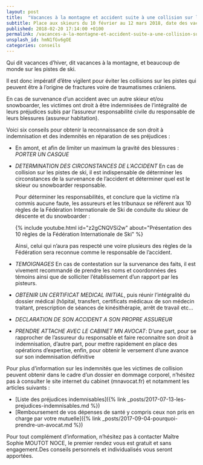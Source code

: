```yaml
---
layout: post
title:  "Vacances à la montagne et accident suite à une collision sur les pistes de ski"
subtitle: Place aux skieurs du 10 février au 12 mars 2018, date des vacances scolaires d'hiver toute zone confondue !
published: 2018-02-20 17:14:00 +0100
permalink: /vacances-a-la-montagne-et-accident-suite-a-une-collision-sur-les-pistes-de-ski/
unsplash_id: hmN1fGv6gOE
categories: conseils
---
```


Qui dit vacances d’hiver, dit vacances à la montagne, et beaucoup de monde sur les pistes de ski.

Il est donc impératif d’être vigilent pour éviter les collisions sur les pistes qui peuvent être à l’origine de 
fractures voire de traumatismes crâniens.

En cas de survenance d’un accident avec un autre skieur et/ou snowboarder, les victimes ont droit à être indemnisées 
de l’intégralité de leurs préjudices subis par l’assureur responsabilité civile du responsable de leurs blessures 
(assureur habitation).

Voici six conseils pour obtenir la reconnaissance de son droit à indemnisation et des indemnités en réparation de 
ses préjudices :

- En amont, et afin de limiter un maximum la gravité des blessures : *PORTER UN CASQUE*

- *DETERMINATION DES CIRCONSTANCES DE L’ACCIDENT*
  En cas de collision sur les pistes de ski, il est indispensable de déterminer les circonstances de la survenance de l’accident et déterminer quel est le skieur ou snowboarder responsable.
   
  Pour déterminer les responsabilités, et conclure que la victime n’a commis aucune faute, les assureurs et les tribunaux se réfèrent aux 10 règles de la Fédération Internationale de Ski de conduite du skieur de déscente et du snowboarder :
  
  {% include youtube.html id="z2gCNQVSi2w" about="Présentation des 10 règles de la Fédération Internationale de Ski" %}
  
  Ainsi, celui qui n’aura pas respecté une voire plusieurs des règles de la Fédération sera reconnue comme le responsable de l’accident.
  

- *TEMOIGNAGES*
  En cas de contestation sur la survenance des faits, il est vivement recommandé de prendre les noms et coordonnées des témoins ainsi que de solliciter l’établissement d’un rapport par les pisteurs.

- *OBTENIR UN CERTIFICAT MEDICAL INITIAL*, puis réunir l’intégralité du dossier médical (hôpital, transfert, certificats médicaux de son médecin traitant, prescription de séances de kinésithérapie, arrêt de travail etc…

- *DECLARATION DE SON ACCIDENT A SON PROPRE ASSUREUR*

- *PRENDRE ATTACHE AVEC LE CABINET MN AVOCAT*:
  D’une part, pour se rapprocher de l’assureur du responsable et faire reconnaitre son droit à indemnisation,
  d’autre part, pour mettre rapidement en place des opérations d’expertise,
  enfin, pour obtenir le versement d’une avance sur son indemnisation définitive
 
Pour plus d’information sur les indemnités que les victimes de collision peuvent obtenir dans le cadre d’un dossier en dommage corporel, n’hésitez pas à consulter le site internet du cabinet (mnavocat.fr) et notamment les articles suivants :

- [Liste des préjudices indemnisables]({% link _posts/2017-07-13-les-prejudices-indemnisables.md %})
- [Remboursement de vos dépenses de santé y compris ceux non pris en charge par votre mutuelle]({% link _posts/2017-09-04-pourquoi-prendre-un-avocat.md %})

Pour tout complément d’information, n’hésitez pas à contacter Maître Sophie MOUTOT NOCE, le premier rendez vous est gratuit et sans engagement.Des conseils personnels et individualisés vous seront apportées.
